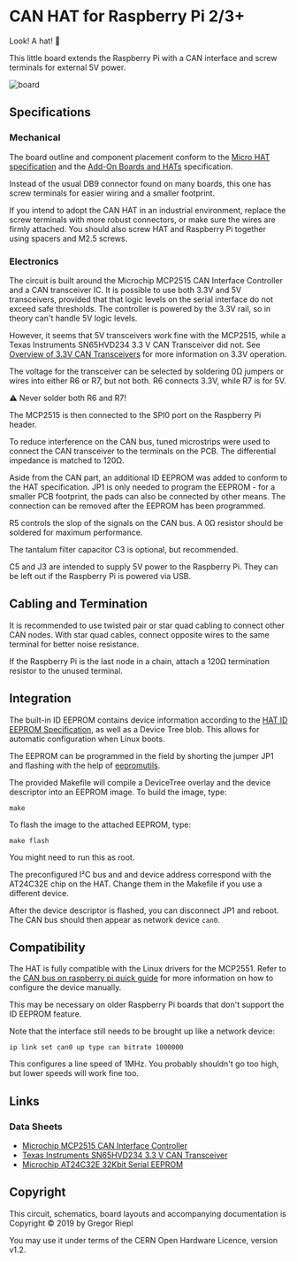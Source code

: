 # CAN HAT for Raspberry Pi 2/3+

Look! A hat! :tophat:

This little board extends the Raspberry Pi with a CAN interface and screw
terminals for external 5V power.

![board](https://user-images.githubusercontent.com/371687/57573365-f2a52800-7426-11e9-87c4-eca6107b6ef7.jpg)

## Specifications

### Mechanical

The board outline and component placement conform to the [Micro HAT specification]
and the [Add-On Boards and HATs] specification.

Instead of the usual DB9 connector found on many boards, this one has
screw terminals for easier wiring and a smaller footprint.

If you intend to adopt the CAN HAT in an industrial environment, replace the
screw terminals with more robust connectors, or make sure the wires are firmly
attached. You should also screw HAT and Raspberry Pi together using spacers and
M2.5 screws.

### Electronics

The circuit is built around the Microchip MCP2515 CAN Interface Controller
and a CAN transceiver IC. It is possible to use both 3.3V and 5V transceivers,
provided that that logic levels on the serial interface do not exceed safe
thresholds. The controller is powered by the 3.3V rail, so in theory can't
handle 5V logic levels.

However, it seems that 5V transceivers work fine with the MCP2515, while a
Texas Instruments SN65HVD234 3.3 V CAN Transceiver did not.
See [Overview of 3.3V CAN Transceivers] for more information on 3.3V operation.

The voltage for the transceiver can be selected by soldering 0Ω jumpers or
wires into either R6 or R7, but not both. R6 connects 3.3V, while R7 is for 5V.

:warning: Never solder both R6 and R7!

The MCP2515 is then connected to the SPI0 port on the Raspberry Pi header.

To reduce interference on the CAN bus, tuned microstrips were used to
connect the CAN transceiver to the terminals on the PCB. The differential
impedance is matched to 120Ω.

Aside from the CAN part, an additional ID EEPROM was added to conform to
the HAT specification. JP1 is only needed to program the EEPROM - for a
smaller PCB footprint, the pads can also be connected by other means.
The connection can be removed after the EEPROM has been programmed.

R5 controls the slop of the signals on the CAN bus. A 0Ω resistor should be
soldered for maximum performance.

The tantalum filter capacitor C3 is optional, but recommended.

C5 and J3 are intended to supply 5V power to the Raspberry Pi. They can be
left out if the Raspberry Pi is powered via USB.

## Cabling and Termination

It is recommended to use twisted pair or star quad cabling to connect other
CAN nodes. With star quad cables, connect opposite wires to the
same terminal for better noise resistance.

If the Raspberry Pi is the last node in a chain, attach a 120Ω termination
resistor to the unused terminal.

## Integration

The built-in ID EEPROM contains device information according to the
[HAT ID EEPROM Specification], as well as a Device Tree blob. This allows for
automatic configuration when Linux boots.

The EEPROM can be programmed in the field by shorting the jumper JP1 and
flashing with the help of [eepromutils].

The provided Makefile will compile a DeviceTree overlay and the device descriptor
into an EEPROM image. To build the image, type:

    make

To flash the image to the attached EEPROM, type:

    make flash

You might need to run this as root.

The preconfigured I²C bus and and device address correspond with the AT24C32E
chip on the HAT. Change them in the Makefile if you use a different device.

After the device descriptor is flashed, you can disconnect JP1 and reboot.
The CAN bus should then appear as network device `can0`.

## Compatibility

The HAT is fully compatible with the Linux drivers for the MCP2551.
Refer to the [CAN bus on raspberry pi quick guide] for more information
on how to configure the device manually.

This may be necessary on older Raspberry Pi boards that don't support the
ID EEPROM feature.

Note that the interface still needs to be brought up like a network device:

    ip link set can0 up type can bitrate 1000000

This configures a line speed of 1MHz. You probably shouldn't go too high,
but lower speeds will work fine too.

## Links

[Add-On Boards and HATs]: https://github.com/raspberrypi/hats
[Micro HAT Specification]: https://github.com/raspberrypi/hats/blob/master/uhat-board-mechanical.pdf
[HAT ID EEPROM Specification]: https://github.com/raspberrypi/hats/blob/master/eeprom-format.md
[CAN bus on raspberry pi quick guide]: https://www.raspberrypi.org/forums/viewtopic.php?t=141052
[eepromutils]: https://github.com/raspberrypi/hats/tree/master/eepromutils
[Overview of 3.3V CAN Transceivers]: http://www.ti.com/lit/an/slla337/slla337.pdf

### Data Sheets

* [Microchip MCP2515 CAN Interface Controller](https://www.microchip.com/wwwproducts/en/en010406)
* [Texas Instruments SN65HVD234 3.3 V CAN Transceiver](http://www.ti.com/product/SN65HVD234)
* [Microchip AT24C32E 32Kbit Serial EEPROM](https://www.microchip.com/wwwproducts/en/AT24C32E)

## Copyright

This circuit, schematics, board layouts and accompanying documentation is
Copyright © 2019 by Gregor Riepl

You may use it under terms of the CERN Open Hardware Licence, version v1.2.
